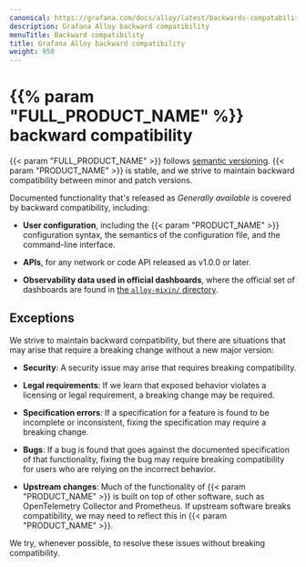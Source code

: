 ```yaml
---
canonical: https://grafana.com/docs/alloy/latest/backwards-compatability/
description: Grafana Alloy backward compatibility
menuTitle: Backward compatibility
title: Grafana Alloy backward compatibility
weight: 950
---
```


# {{% param "FULL_PRODUCT_NAME" %}} backward compatibility

{{< param "FULL_PRODUCT_NAME" >}} follows [semantic versioning][].
{{< param "PRODUCT_NAME" >}} is stable, and we strive to maintain backward compatibility between minor and patch versions.

Documented functionality that's released as _Generally available_ is covered by backward compatibility, including:

* **User configuration**, including the {{< param "PRODUCT_NAME" >}} configuration syntax, the semantics of the configuration file, and the command-line interface.

* **APIs**, for any network or code API released as v1.0.0 or later.

* **Observability data used in official dashboards**, where the official set of dashboards are found in [the `alloy-mixin/` directory][alloy-mixin].

## Exceptions

We strive to maintain backward compatibility, but there are situations that may arise that require a breaking change without a new major version:

* **Security**: A security issue may arise that requires breaking compatibility.

* **Legal requirements**: If we learn that exposed behavior violates a licensing or legal requirement, a breaking change may be required.

* **Specification errors**: If a specification for a feature is found to be incomplete or inconsistent, fixing the specification may require a breaking change.

* **Bugs**: If a bug is found that goes against the documented specification of that functionality, fixing the bug may require breaking compatibility for users who are relying on the incorrect behavior.

* **Upstream changes**: Much of the functionality of {{< param "PRODUCT_NAME" >}} is built on top of other software, such as OpenTelemetry Collector and Prometheus. If upstream software breaks compatibility, we may need to reflect this in {{< param "PRODUCT_NAME" >}}.

We try, whenever possible, to resolve these issues without breaking compatibility.

[semantic versioning]: https://semver.org/
[alloy-mixin]: https://github.com/grafana/alloy/tree/main/operations/alloy-mixin
